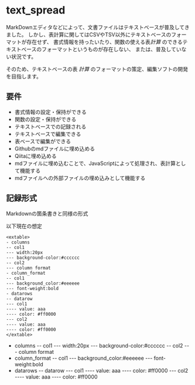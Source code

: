 # text_spread

MarkDownエディタなどによって、文書ファイルはテキストベースが普及してきました。
しかし、表計算に関してはCSVやTSV以外にテキストベースのフォーマットが存在せず、
書式情報を持ったいたり、関数の使える表*計算* のできるテキストベースのフォーマットというものが存在しない、
または、普及していない状況です。

そのため、テキストベースの表 *計算* のフォーマットの策定、編集ソフトの開発を目指します。

## 要件

- 書式情報の設定・保持ができる
- 関数の設定・保持ができる
- テキストベースでの記録される
- テキストベースで編集できる
- 表ベースで編集ができる
- Githubのmdファイルに埋め込める
- Qiitaに埋め込める
- mdファイルに埋め込むことで、JavaScriptによって処理され、表計算として機能する
- mdファイルへの外部ファイルの埋め込みとして機能する

## 記録形式

Markdownの箇条書きと同様の形式

以下現在の想定


```
<extable>
- columns
-- col1
--- width:20px
--- background-color:#cccccc
-- col2
--- column format
- column_format
-- col1
--- background_color:#eeeeee
--- font-weight:bold
- datarows
-- datarow
--- col1
---- value: aaa
---- color: #ff0000
--- col2
---- value: aaa
---- color: #ff0000
</extable>
```


- columns
-- col1
--- width:20px
--- background-color:#cccccc
-- col2
--- column format
- column_format
-- col1
--- background_color:#eeeeee
--- font-weight:bold
- datarows
-- datarow
--- col1
---- value: aaa
---- color: #ff0000
--- col2
---- value: aaa
---- color: #ff0000
